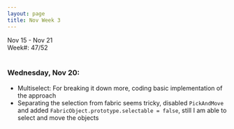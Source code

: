 ```yaml
---
layout: page
title: Nov Week 3
---
```


Nov 15 - Nov 21<br>
Week#: 47/52<br><br>

### Wednesday, Nov 20:

- Multiselect: For breaking it down more, coding basic implementation of the approach
- Separating the selection from fabric seems tricky, disabled `PickAndMove` and added `FabricObject.prototype.selectable = false`, still I am able to select and move the objects
